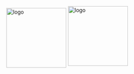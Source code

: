 
<img src="https://github-readme-stats.vercel.app/api?username=workman-Lu&show_icons=true" alt="logo" height="160" align="left" style="margin: 5px; margin-bottom: 20px;" />
 
<img src="https://github-profile-trophy.vercel.app/?username=workman-Lu&theme=flat&column=7" alt="logo" height="160" align="center" style="margin: auto; margin-bottom: 20px;" />

